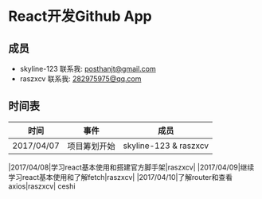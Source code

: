 # React开发Github App

## 成员
- skyline-123  联系我: posthanjt@gmail.com
- raszxcv      联系我:    282975975@qq.com

## 时间表
|时间|事件|成员|
|-|-|-|
|2017/04/07|项目筹划开始|skyline-123 & raszxcv|

|2017/04/08|学习react基本使用和搭建官方脚手架|raszxcv|
|2017/04/09|继续学习react基本使用和了解fetch|raszxcv|
|2017/04/10|了解router和查看axios|raszxcv|
ceshi

